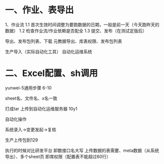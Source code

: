 

# 一、作业、表导出

1、作业流
1.1 首次生效时间调整为要跑数据的日期，一般是前一天（今天跑昨天的数据）
1.2 检查作业流/作业依赖是否配全
1.3 提交、发布（在测试定版后）

导出、发布包列表、下载
元教据导出、库表权限、发布包列表

生产导入（实际自动化工具）
自动化运维系统


# 二、Excel配置、sh调用

yunwei-5通用步骤 6-10

sheet名、文件名、x名一致

打成tar 上传到自动化运维服务器 10y1

自动化操作

系统录入->变更发起->复核

生产上传包到129


执行的时候对比研发平台
卸数接口名大写 上传数据的表需要、meta数据（从系统导出）、多个sheet页
即席权限（配置表不能超过60行）